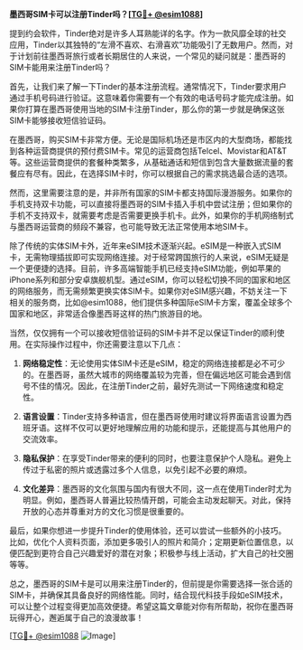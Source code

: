 **墨西哥SIM卡可以注册Tinder吗？[[TG💪+ @esim1088](https://t.me/s/esim1088)]**

提到约会软件，Tinder绝对是许多人耳熟能详的名字。作为一款风靡全球的社交应用，Tinder以其独特的“左滑不喜欢、右滑喜欢”功能吸引了无数用户。然而，对于计划前往墨西哥旅行或者长期居住的人来说，一个常见的疑问就是：墨西哥的SIM卡能用来注册Tinder吗？

首先，让我们来了解一下Tinder的基本注册流程。通常情况下，Tinder要求用户通过手机号码进行验证。这意味着你需要有一个有效的电话号码才能完成注册。如果你打算在墨西哥使用当地的SIM卡注册Tinder，那么你的第一步就是确保这张SIM卡能够接收短信验证码。

在墨西哥，购买SIM卡非常方便。无论是国际机场还是市区内的大型商场，都能找到各种运营商提供的预付费SIM卡。常见的运营商包括Telcel、Movistar和AT&T等。这些运营商提供的套餐种类繁多，从基础通话和短信到包含大量数据流量的套餐应有尽有。因此，在选择SIM卡时，你可以根据自己的需求挑选最合适的选项。

然而，这里需要注意的是，并非所有国家的SIM卡都支持国际漫游服务。如果你的手机支持双卡功能，可以直接将墨西哥的SIM卡插入手机中尝试注册；但如果你的手机不支持双卡，就需要考虑是否需要更换手机卡。此外，如果你的手机网络制式与墨西哥运营商的频段不兼容，也可能导致无法正常使用本地SIM卡。

除了传统的实体SIM卡外，近年来eSIM技术逐渐兴起。eSIM是一种嵌入式SIM卡，无需物理插拔即可实现网络连接。对于经常跨国旅行的人来说，eSIM无疑是一个更便捷的选择。目前，许多高端智能手机已经支持eSIM功能，例如苹果的iPhone系列和部分安卓旗舰机型。通过eSIM，你可以轻松切换不同的国家和地区的网络服务，而无需频繁更换实体SIM卡。如果你对eSIM感兴趣，不妨关注一下相关的服务商，比如@esim1088，他们提供多种国际eSIM卡方案，覆盖全球多个国家和地区，非常适合像墨西哥这样的热门旅游目的地。

当然，仅仅拥有一个可以接收短信验证码的SIM卡并不足以保证Tinder的顺利使用。在实际操作过程中，你还需要注意以下几点：

1. **网络稳定性**：无论使用实体SIM卡还是eSIM，稳定的网络连接都是必不可少的。在墨西哥，虽然大城市的网络覆盖较为完善，但在偏远地区可能会遇到信号不佳的情况。因此，在注册Tinder之前，最好先测试一下网络速度和稳定性。

2. **语言设置**：Tinder支持多种语言，但在墨西哥使用时建议将界面语言设置为西班牙语。这样不仅可以更好地理解应用的功能和提示，还能提高与其他用户的交流效率。

3. **隐私保护**：在享受Tinder带来的便利的同时，也要注意保护个人隐私。避免上传过于私密的照片或透露过多个人信息，以免引起不必要的麻烦。

4. **文化差异**：墨西哥的文化氛围与国内有很大不同，这一点在使用Tinder时尤为明显。例如，墨西哥人普遍比较热情开朗，可能会主动发起聊天。对此，保持开放的心态并尊重对方的文化习惯是很重要的。

最后，如果你想进一步提升Tinder的使用体验，还可以尝试一些额外的小技巧。比如，优化个人资料页面，添加更多吸引人的照片和简介；定期更新位置信息，以便匹配到更符合自己兴趣爱好的潜在对象；积极参与线上活动，扩大自己的社交圈等等。

总之，墨西哥的SIM卡是可以用来注册Tinder的，但前提是你需要选择一张合适的SIM卡，并确保其具备良好的网络性能。同时，结合现代科技手段如eSIM技术，可以让整个过程变得更加高效便捷。希望这篇文章能对你有所帮助，祝你在墨西哥玩得开心，邂逅属于自己的浪漫故事！

[[TG💪+ @esim1088](https://t.me/s/esim1088) ![Image](https://i.postimg.cc/4NQfJmqS/Snipaste-2025-05-13-00-14-12.png)]